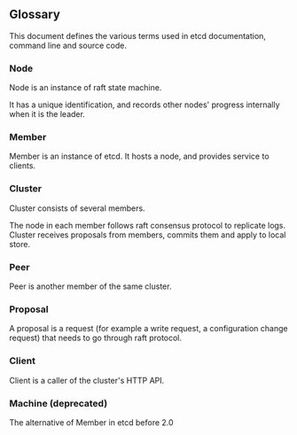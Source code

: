 ## Glossary

This document defines the various terms used in etcd documentation, command line and source code.

### Node

Node is an instance of raft state machine.

It has a unique identification, and records other nodes' progress internally when it is the leader.

### Member

Member is an instance of etcd. It hosts a node, and provides service to clients.

### Cluster

Cluster consists of several members.

The node in each member follows raft consensus protocol to replicate logs. Cluster receives proposals from members, commits them and apply to local store.

### Peer

Peer is another member of the same cluster.

### Proposal

A proposal is a request (for example a write request, a configuration change request) that needs to go through raft protocol.

### Client

Client is a caller of the cluster's HTTP API.

### Machine (deprecated)

The alternative of Member in etcd before 2.0
